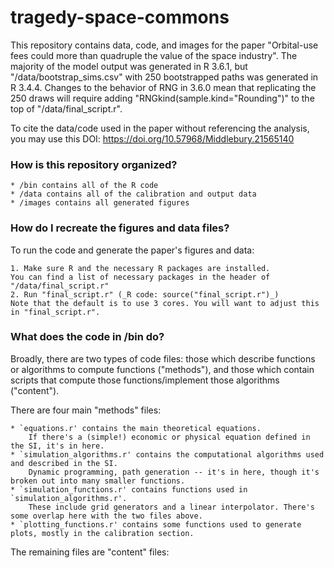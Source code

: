 # tragedy-space-commons

This repository contains data, code, and images for the paper "Orbital-use fees could more than quadruple the value of the space industry". The majority of the model output was generated in R 3.6.1, but "/data/bootstrap_sims.csv" with 250 bootstrapped paths was generated in R 3.4.4. Changes to the behavior of RNG in 3.6.0 mean that replicating the 250 draws will require adding "RNGkind(sample.kind="Rounding")" to the top of "/data/final_script.r".

To cite the data/code used in the paper without referencing the analysis, you may use this DOI: https://doi.org/10.57968/Middlebury.21565140

### How is this repository organized?

	* /bin contains all of the R code
	* /data contains all of the calibration and output data
	* /images contains all generated figures

### How do I recreate the figures and data files?

To run the code and generate the paper's figures and data:

	1. Make sure R and the necessary R packages are installed. 
	You can find a list of necessary packages in the header of "/data/final_script.r"
	2. Run "final_script.r" (_R code: source("final_script.r")_)
	Note that the default is to use 3 cores. You will want to adjust this in "final_script.r".

### What does the code in /bin do?

Broadly, there are two types of code files: those which describe functions or algorithms to compute functions ("methods"), and those which contain scripts that compute those functions/implement those algorithms ("content").

There are four main "methods" files:

	* `equations.r' contains the main theoretical equations. 
		If there's a (simple!) economic or physical equation defined in the SI, it's in here. 
	* `simulation_algorithms.r' contains the computational algorithms used and described in the SI. 
		Dynamic programming, path generation -- it's in here, though it's broken out into many smaller functions.
	* `simulation_functions.r' contains functions used in `simulation_algorithms.r'.
	 	These include grid generators and a linear interpolator. There's some overlap here with the two files above.
	* `plotting_functions.r' contains some functions used to generate plots, mostly in the calibration section.

The remaining files are "content" files:
